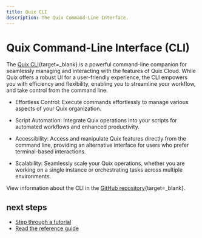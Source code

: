```yaml
---
title: Quix CLI
description: The Quix Command-Line Interface.
---
```


# Quix Command-Line Interface (CLI)

The [Quix CLI](https://github.com/quixio/quix-cli){target=_blank} is a powerful command-line companion for seamlessly managing and interacting with the features of Quix Cloud. While Quix offers a robust UI for a user-friendly experience, the CLI empowers you with efficiency and flexibility, enabling you to streamline your workflow, and take control from the command line.

* Effortless Control: Execute commands effortlessly to manage various aspects of your Quix organization.

* Script Automation: Integrate Quix operations into your scripts for automated workflows and enhanced productivity.

* Accessibility: Access and manipulate Quix features directly from the command line, providing an alternative interface for users who prefer terminal-based interactions.

* Scalability: Seamlessly scale your Quix operations, whether you are working on a single instance or orchestrating tasks across multiple environments.

View information about the CLI in the [GitHub repository](https://github.com/quixio/quix-cli){target=_blank}.

## next steps

* [Step through a tutorial](./cli-build-pipeline.md)
* [Read the reference guide](./cli-reference.md)
